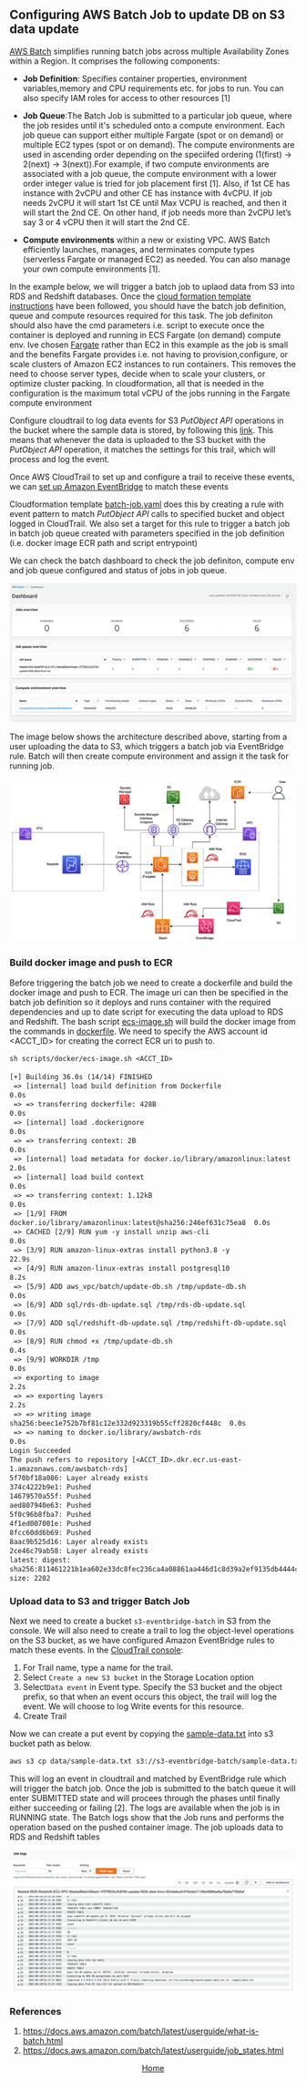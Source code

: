## Configuring AWS Batch Job to update DB on S3 data update

[AWS Batch]( https://docs.aws.amazon.com/batch/latest/userguide/what-is-batch.html) simplifies running batch jobs across multiple Availability Zones within a Region.
It comprises the following components:

* **Job Definition**: Specifies container properties, environment variables,memory and CPU requirements etc.
 for jobs to run. You can also specify IAM roles for access to other resources [1]
 
* **Job Queue**:The Batch Job is submitted to a particular job queue, where the job resides until it's
 scheduled onto a compute environment. Each job queue can support either multiple Fargate (spot or on demand)
 or multiple EC2 types  (spot or on demand). The compute environments are used in ascending order depending 
 on the speciifed ordering (1(first) -> 2(next) -> 3(next)).For example, if two compute environments are associated with a job queue, the compute environment with a lower order integer value is tried for job placement first [1]. Also, if 1st CE has instance with 2vCPU and other CE has instance with 4vCPU. If job needs 2vCPU it will start 1st CE until Max VCPU is reached, and then it will start the 2nd CE. On other hand, if job needs more than 2vCPU let’s say 3 or 4 vCPU then it will start the 2nd CE. 
  
* **Compute environments** within a new or existing VPC. AWS Batch efficiently launches, manages, and terminates compute
  types (serverless Fargate or managed EC2)  as needed. You can also manage your own compute environments [1].

In the example below, we will trigger a batch job to uplaod data from S3 into RDS and Redshift
databases. Once the [cloud formation template instructions](https://github.com/ryankarlos/AWS-VPC#create-aws-resource-using-cloudformation)  have been followed, you should have the batch job definition, queue and compute resources required for this task.  The job definiton should also have the cmd parameters i.e.
script to execute once the container is deployed and running in ECS Fargate (on demand) compute env.
Ive chosen [Fargate](https://docs.aws.amazon.com/batch/latest/userguide/fargate.html) rather than EC2 in this example as the job is small and the benefits Fargate provides i.e. not having to provision,configure, or scale clusters of Amazon EC2 instances to run containers. 
This removes the need to choose server types, decide when to scale your clusters, or optimize cluster packing. 
In cloudformation, all that is needed in the configuration is the maximum total vCPU of the jobs running in the Fargate compute environment

Configure cloudtrail to log data events for S3 _PutObject API_ operations in the bucket where the sample data is stored, by following this [link](https://docs.aws.amazon.com/awscloudtrail/latest/userguide/logging-data-events-with-cloudtrail.html). This means that whenever the data is uploaded to the S3 bucket with the _PutObject API_ operation, it matches the settings for this trail, which will process and log the event.

Once AWS CloudTrail to set up and configure a trail to receive these events, we can [set up
Amazon EventBridge]( https://docs.aws.amazon.com/eventbridge/latest/userguide/eb-log-s3-data-events.html) to match these events

Cloudformation template [batch-job.yaml](https://github.com/ryankarlos/AWS-VPC/blob/master/templates/batch-job.yaml) does this by creating a rule with event pattern to match _PutObject API_ calls to specified bucket and object logged in CloudTrail. We also set a target for
this rule to trigger a batch job in batch job queue created with  parameters specified in the job
definition (i.e. docker image ECR path and script entrypoint)

We can check the batch dashboard to check the job definiton, compute env and job queue configured and
status of jobs in job queue.

![](../../screenshots/aws-batch-dashboard.png) 

The image below shows the architecture described above, starting from a user uploading the data to S3,
which triggers a batch job via EventBridge rule. Batch will then create compute environment and assign
it the task for running job.

![](../../screenshots/batch-update-db-date-ecs-architecture.png) 

### Build docker image and push to ECR

Before triggering the batch job we need to create a dockerfile and build the docker image and push to
ECR. The image uri can then be specified in the batch job definition so it deploys and runs container
with the required dependencies and up to date script for executing the data upload to RDS and Redshift.
The bash script [ecs-image.sh](https://github.com/ryankarlos/AWS-VPC/blob/master/aws_vpc/batch/ecs-image.sh) will build the docker image from the commands in [dockerfile](https://github.com/ryankarlos/AWS-VPC/blob/master/Dockerfile). We need to specify the AWS account id <ACCT_ID> for creating the correct ECR uri to push to.

````
sh scripts/docker/ecs-image.sh <ACCT_ID>

[+] Building 36.0s (14/14) FINISHED
 => [internal] load build definition from Dockerfile                       0.0s
 => => transferring dockerfile: 428B                                       0.0s
 => [internal] load .dockerignore                                          0.0s
 => => transferring context: 2B                                            0.0s
 => [internal] load metadata for docker.io/library/amazonlinux:latest      2.0s
 => [internal] load build context                                          0.0s
 => => transferring context: 1.12kB                                        0.0s
 => [1/9] FROM docker.io/library/amazonlinux:latest@sha256:246ef631c75ea8  0.0s
 => CACHED [2/9] RUN yum -y install unzip aws-cli                          0.0s
 => [3/9] RUN amazon-linux-extras install python3.8 -y                    22.9s
 => [4/9] RUN amazon-linux-extras install postgresql10                     8.2s
 => [5/9] ADD aws_vpc/batch/update-db.sh /tmp/update-db.sh                 0.0s
 => [6/9] ADD sql/rds-db-update.sql /tmp/rds-db-update.sql                 0.0s
 => [7/9] ADD sql/redshift-db-update.sql /tmp/redshift-db-update.sql       0.0s
 => [8/9] RUN chmod +x /tmp/update-db.sh                                   0.4s
 => [9/9] WORKDIR /tmp                                                     0.0s
 => exporting to image                                                     2.2s
 => => exporting layers                                                    2.2s
 => => writing image sha256:beec1e752b7bf81c12e332d923319b55cff2820cf448c  0.0s
 => => naming to docker.io/library/awsbatch-rds                            0.0s
Login Succeeded
The push refers to repository [<ACCT_ID>.dkr.ecr.us-east-1.amazonaws.com/awsbatch-rds]
5f70bf18a086: Layer already exists
374c4222b9e1: Pushed
14679570a55f: Pushed
aed807940e63: Pushed
5f0c96b8fba7: Pushed
4f1ed007001e: Pushed
8fcc60dd6b69: Pushed
8aac9b525d16: Layer already exists
2ce46c79ab58: Layer already exists
latest: digest: sha256:811461221b1ea602e33dc8fec236ca4a08861aa446d1c8d39a2ef9135db4444c size: 2202

````


### Upload data to S3 and trigger Batch Job

Next we need to create a bucket `s3-eventbridge-batch` in S3 from the console. We will also need to create a trail to log the object-level operations on the S3 bucket, as we have configured Amazon EventBridge rules to match these events.
In the [CloudTrail console](https://console.amazonaws.cn/cloudtrail/):

1. For Trail name, type a name for the trail.
2. Select `Create a new S3 bucket` in the Storage Location option
3. Select`Data event` in Event type. Specify the S3 bucket and the object prefix, so that when an event occurs this object, the trail will log the event. We will choose to log Write events for this resource. 
4. Create Trail

Now we can create a put event by copying the [sample-data.txt](https://github.com/ryankarlos/AWS-VPC/blob/master/data/sample-data.txt) into s3 bucket path as below.

```bash
aws s3 cp data/sample-data.txt s3://s3-eventbridge-batch/sample-data.txt
```

This will log an event in cloudtrail and matched by EventBridge rule which will trigger the batch job. 
Once the job is submitted to the batch queue it will enter SUBMITTED state and will procees through the phases until finally either succeeding or failing [2]. The logs are available when the job is in RUNNING state. The Batch logs show that the Job runs and performs the operation based on the pushed container image. The job uploads data to RDS and Redshift tables

![](../../screenshots/aws-batch-logs.png) 

### References

1. https://docs.aws.amazon.com/batch/latest/userguide/what-is-batch.html
2. https://docs.aws.amazon.com/batch/latest/userguide/job_states.html

<p align="center">
    <a href="../../README.md">Home</a>  
</p>

